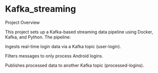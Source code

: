 # Kafka_streaming
Project Overview

This project sets up a Kafka-based streaming data pipeline using Docker, Kafka, and Python. The pipeline:

Ingests real-time login data via a Kafka topic (user-login).

Filters messages to only process Android logins.

Publishes processed data to another Kafka topic (processed-logins).

